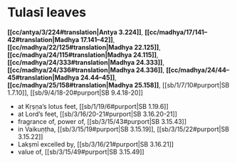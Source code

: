 # Tulasī leaves

**[[cc/antya/3/224#translation|Antya 3.224]]**, **[[cc/madhya/17/141–42#translation|Madhya 17.141–42]]**, **[[cc/madhya/22/125#translation|Madhya 22.125]]**, **[[cc/madhya/24/115#translation|Madhya 24.115]]**, **[[cc/madhya/24/333#translation|Madhya 24.333]]**, **[[cc/madhya/24/336#translation|Madhya 24.336]]**, **[[cc/madhya/24/44–45#translation|Madhya 24.44–45]]**, **[[cc/madhya/25/158#translation|Madhya 25.158]]**, [[sb/1/7/10#purport|SB 1.7.10]], [[sb/9/4/18-20#purport|SB 9.4.18-20]]

* at Kṛṣṇa’s lotus feet, [[sb/1/19/6#purport|SB 1.19.6]]
* at Lord’s feet, [[sb/3/16/20-21#purport|SB 3.16.20-21]]
* fragrance of, power of, [[sb/3/15/43#purport|SB 3.15.43]]
* in Vaikuṇṭha, [[sb/3/15/19#purport|SB 3.15.19]], [[sb/3/15/22#purport|SB 3.15.22]]
* Lakṣmī excelled by, [[sb/3/16/21#purport|SB 3.16.21]]
* value of, [[sb/3/15/49#purport|SB 3.15.49]]
